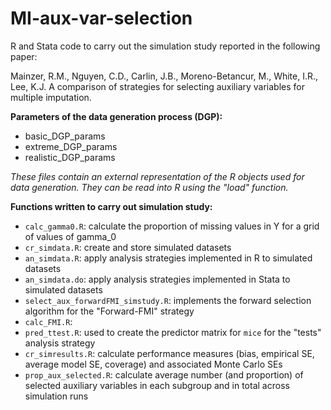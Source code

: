 # MI-aux-var-selection

R and Stata code to carry out the simulation study reported in the following paper:

Mainzer, R.M., Nguyen, C.D., Carlin, J.B., Moreno-Betancur, M., White, I.R., Lee, K.J. A comparison of strategies for selecting auxiliary variables for multiple imputation. 

**Parameters of the data generation process (DGP):**
- basic_DGP_params
- extreme_DGP_params
- realistic_DGP_params

_These files contain an external representation of the R objects used for data generation. They can be read into R using the "load" function._

**Functions written to carry out simulation study:**
- ``calc_gamma0.R``: calculate the proportion of missing values in Y for a grid of values of gamma_0
- ``cr_simdata.R``: create and store simulated datasets
- ``an_simdata.R``: apply analysis strategies implemented in R to simulated datasets
- ``an_simdata.do``: apply analysis strategies implemented in Stata to simulated datasets
- ``select_aux_forwardFMI_simstudy.R``: implements the forward selection algorithm for the "Forward-FMI" strategy
- ``calc_FMI.R``:
- ``pred_ttest.R``: used to create the predictor matrix for ``mice`` for the "tests" analysis strategy
- ``cr_simresults.R``: calculate performance measures (bias, empirical SE, average model SE, coverage) and associated Monte Carlo SEs
- ``prop_aux_selected.R``: calculate average number (and proportion) of selected auxiliary variables in each subgroup and in total across simulation runs
